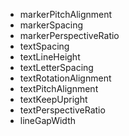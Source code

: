 * markerPitchAlignment
* markerSpacing
* markerPerspectiveRatio
* textSpacing
* textLineHeight
* textLetterSpacing
* textRotationAlignment
* textPitchAlignment
* textKeepUpright
* textPerspectiveRatio
* lineGapWidth

